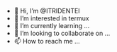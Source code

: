 - 👋 Hi, I’m @ITRIDENTEI
- 👀 I’m interested in termux
- 🌱 I’m currently learning ...
- 💞️ I’m looking to collaborate on ...
- 📫 How to reach me ...

<!---
ITRIDENTEI/ITRIDENTEI is a ✨ special ✨ repository because its `README.md` (this file) appears on your GitHub profile.
You can click the Preview link to take a look at your changes.
--->
